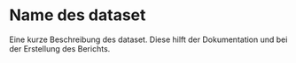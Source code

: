 # Name des dataset

Eine kurze Beschreibung des dataset. 
Diese hilft der Dokumentation und bei der Erstellung des Berichts.
